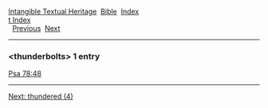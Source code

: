 [Intangible Textual Heritage](../../index)  [Bible](../index) 
[Index](index)   
[t Index](_t_)  
  [Previous](c11566)  [Next](c11568) 

------------------------------------------------------------------------

### &lt;thunderbolts&gt; 1 entry

[Psa 78:48](../kjv/psa078.htm#048)  

------------------------------------------------------------------------

[Next: thundered (4)](c11568)
